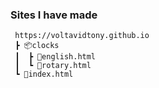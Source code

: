 ### Sites I have made

```
 https://voltavidtony.github.io
 ┣ 📦clocks
 ┃  ┣ 📜english.html
 ┃  ┗ 📜rotary.html
 ┗ 📜index.html
 ```
